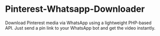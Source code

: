 # Pinterest-Whatsapp-Downloader
Download Pinterest media via WhatsApp using a lightweight PHP-based API. Just send a pin link to your WhatsApp bot and get the video instantly.
